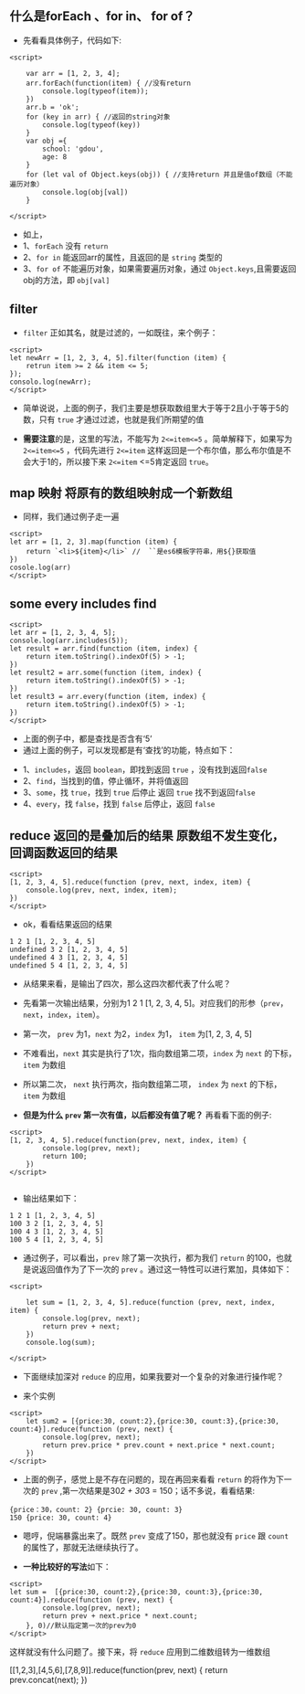 ## 什么是forEach 、for in、 for of？

- 先看看具体例子，代码如下:

```
<script>

	var arr = [1, 2, 3, 4];
	arr.forEach(function(item) { //没有return
		console.log(typeof(item));
	})
	arr.b = 'ok';
	for (key in arr) { //返回的string对象
		console.log(typeof(key))
	}
	var obj ={
		school: 'gdou',
		age: 8
	}
	for (let val of Object.keys(obj)) { //支持return 并且是值of数组（不能遍历对象）
		console.log(obj[val])
	}

</script>
```

- 如上，
- 1、`forEach` 没有 `return`
- 2、`for in` 能返回arr的属性，且返回的是 `string` 类型的
- 3、`for of` 不能遍历对象，如果需要遍历对象，通过 `Object.keys`,且需要返回obj的方法，即 `obj[val]`

## filter
* `filter` 正如其名，就是过滤的，一如既往，来个例子：


```
<script>
let newArr = [1, 2, 3, 4, 5].filter(function (item) {
	retrun item >= 2 && item <= 5;
});
consolo.log(newArr);
</script>
```


- 简单说说，上面的例子，我们主要是想获取数组里大于等于2且小于等于5的数，只有 `true` 才通过过滤，也就是我们所期望的值
* **需要注意**的是，这里的写法，不能写为 `2<=item<=5` 。简单解释下，如果写为 `2<=item<=5` ，代码先进行 `2<=item` 这样返回是一个布尔值，那么布尔值是不会大于1的，所以接下来 `2<=item` <=5肯定返回 `true`。

## map 映射 将原有的数组映射成一个新数组
- 同样，我们通过例子走一遍 

```
<script>
let arr = [1, 2, 3].map(function (item) {
	return `<li>${item}</li>` //  ``是es6模板字符串，用${}获取值
})
cosole.log(arr)
</script>
```

## some every includes find

```
<script>
let arr = [1, 2, 3, 4, 5];
console.log(arr.includes(5));
let result = arr.find(function (item, index) {
	return item.toString().indexOf(5) > -1;
})
let result2 = arr.some(function (item, index) {
	return item.toString().indexOf(5) > -1;
})
let result3 = arr.every(function (item, index) {
	return item.toString().indexOf(5) > -1;
})
</script>
```
* 上面的例子中，都是查找是否含有‘5’
* 通过上面的例子，可以发现都是有‘查找’的功能，特点如下：
- 1、`includes`，返回 `boolean`，即找到返回 `true` ，没有找到返回`false`
- 2、`find`，当找到的值，停止循环，并将值返回
- 3、`some`，找 `true`，找到 `true` 后停止 返回 `true` 找不到返回`false`
- 4、`every`，找 `false`，找到 `false` 后停止，返回 `false`


## reduce 返回的是叠加后的结果  原数组不发生变化， 回调函数返回的结果
```
<script>
[1, 2, 3, 4, 5].reduce(function (prev, next, index, item) {
	console.log(prev, next, index, item);
})
</script>

```
- ok，看看结果返回的结果

```
1 2 1 [1, 2, 3, 4, 5]
undefined 3 2 [1, 2, 3, 4, 5]
undefined 4 3 [1, 2, 3, 4, 5]
undefined 5 4 [1, 2, 3, 4, 5]
```

* 从结果来看，是输出了四次，那么这四次都代表了什么呢？
* 先看第一次输出结果，分别为1 2 1 [1, 2, 3, 4, 5]。对应我们的形参（`prev`，`next`，`index`，`item`）。
* 第一次， `prev` 为1，`next` 为2，`index` 为1， `item` 为[1, 2, 3, 4, 5]
* 不难看出，`next` 其实是执行了1次，指向数组第二项，`index` 为 `next` 的下标，`item` 为数组
* 所以第二次， `next` 执行两次，指向数组第二项， `index` 为 `next` 的下标， `item` 为数组

* **但是为什么 `prev` 第一次有值，以后都没有值了呢？** 再看看下面的例子:

```
<script>
[1, 2, 3, 4, 5].reduce(function(prev, next, index, item) {
		console.log(prev, next);
		return 100;
	})
</script>
	
```
- 输出结果如下：

```
1 2 1 [1, 2, 3, 4, 5]
100 3 2 [1, 2, 3, 4, 5]
100 4 3 [1, 2, 3, 4, 5]
100 5 4 [1, 2, 3, 4, 5]
```

* 通过例子，可以看出，`prev` 除了第一次执行，都为我们 `return` 的100，也就是说返回值作为了下一次的 `prev` 。通过这一特性可以进行累加，具体如下：

```
<script>

	let sum = [1, 2, 3, 4, 5].reduce(function (prev, next, index, item) {
		console.log(prev, next);
		return prev + next;
	})
	console.log(sum);

</script>
```
* 下面继续加深对 `reduce` 的应用，如果我要对一个复杂的对象进行操作呢？
- 来个实例
```
<script>
	let sum2 = [{price:30, count:2},{price:30, count:3},{price:30, count:4}].reduce(function (prev, next) {
		console.log(prev, next);
		return prev.price * prev.count + next.price * next.count;
	})
</script>
```

* 上面的例子，感觉上是不存在问题的，现在再回来看看 `return` 的将作为下一次的 `prev` ,第一次结果是30*2 + 30*3 = 150；话不多说，看看结果:

```
{price：30，count: 2} {prcie: 30, count: 3}
150 {price: 30, count: 4}
```

* 嗯哼，倪端暴露出来了。既然 `prev` 变成了150，那也就没有 `price` 跟 `count` 的属性了，那就无法继续执行了。
- **一种比较好的写法**如下：

```
<script>
let sum =  [{price:30, count:2},{price:30, count:3},{price:30, count:4}].reduce(function (prev, next) {
		console.log(prev, next);
		return prev + next.price * next.count;
	}, 0)//默认指定第一次的prev为0
</script>

```

这样就没有什么问题了。接下来，将 `reduce` 应用到二维数组转为一维数组

[[1,2,3],[4,5,6],[7,8,9]].reduce(function(prev, next) {
	return prev.concat(next);
})


